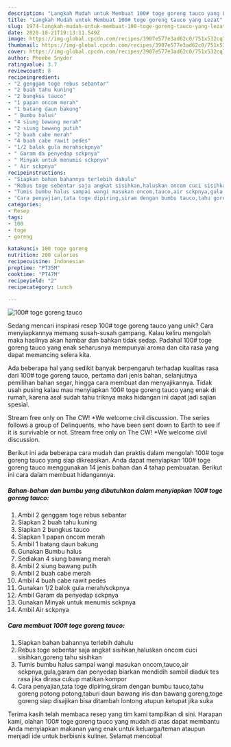 ```yaml
---
description: "Langkah Mudah untuk Membuat 100# toge goreng tauco yang Lezat"
title: "Langkah Mudah untuk Membuat 100# toge goreng tauco yang Lezat"
slug: 1974-langkah-mudah-untuk-membuat-100-toge-goreng-tauco-yang-lezat
date: 2020-10-21T19:13:11.549Z
image: https://img-global.cpcdn.com/recipes/3907e577e3ad62c0/751x532cq70/100-toge-goreng-tauco-foto-resep-utama.jpg
thumbnail: https://img-global.cpcdn.com/recipes/3907e577e3ad62c0/751x532cq70/100-toge-goreng-tauco-foto-resep-utama.jpg
cover: https://img-global.cpcdn.com/recipes/3907e577e3ad62c0/751x532cq70/100-toge-goreng-tauco-foto-resep-utama.jpg
author: Phoebe Snyder
ratingvalue: 3.7
reviewcount: 8
recipeingredient:
- "2 genggam toge rebus sebantar"
- "2 buah tahu kuning"
- "2 bungkus tauco"
- "1 papan oncom merah"
- "1 batang daun bakung"
- " Bumbu halus"
- "4 siung bawang merah"
- "2 siung bawang putih"
- "2 buah cabe merah"
- "4 buah cabe rawit pedes"
- "1/2 balok gula merahsckpnya"
- " Garam da penyedap sckpnya"
- " Minyak untuk menumis sckpnya"
- " Air sckpnya"
recipeinstructions:
- "Siapkan bahan bahannya terlebih dahulu"
- "Rebus toge sebentar saja angkat sisihkan,haluskan oncom cuci sisihkan,goreng tahu sisihkan"
- "Tumis bumbu halus sampai wangi masukan oncom,tauco,air sckpnya,gula,garam dan penyedap biarkan mendidih sambil diaduk tes rasa jika dirasa cukup matikan kompor"
- "Cara penyajian,tata toge dipiring,siram dengan bumbu tauco,tahu goreng potong potong,taburi daun bawang iris dan bawang goreng,toge goreng siap disajikan bisa ditambah lontong atupun ketupat jika suka"
categories:
- Resep
tags:
- 100
- toge
- goreng

katakunci: 100 toge goreng 
nutrition: 200 calories
recipecuisine: Indonesian
preptime: "PT35M"
cooktime: "PT47M"
recipeyield: "2"
recipecategory: Lunch

---
```



![100# toge goreng tauco](https://img-global.cpcdn.com/recipes/3907e577e3ad62c0/751x532cq70/100-toge-goreng-tauco-foto-resep-utama.jpg)

Sedang mencari inspirasi resep 100# toge goreng tauco yang unik? Cara menyiapkannya memang susah-susah gampang. Kalau keliru mengolah maka hasilnya akan hambar dan bahkan tidak sedap. Padahal 100# toge goreng tauco yang enak seharusnya mempunyai aroma dan cita rasa yang dapat memancing selera kita.

Ada beberapa hal yang sedikit banyak berpengaruh terhadap kualitas rasa dari 100# toge goreng tauco, pertama dari jenis bahan, selanjutnya pemilihan bahan segar, hingga cara membuat dan menyajikannya. Tidak usah pusing kalau mau menyiapkan 100# toge goreng tauco yang enak di rumah, karena asal sudah tahu triknya maka hidangan ini dapat jadi sajian spesial.

Stream free only on The CW! *We welcome civil discussion. The series follows a group of Delinquents, who have been sent down to Earth to see if it is survivable or not. Stream free only on The CW! *We welcome civil discussion.


Berikut ini ada beberapa cara mudah dan praktis dalam mengolah 100# toge goreng tauco yang siap dikreasikan. Anda dapat menyiapkan 100# toge goreng tauco menggunakan 14 jenis bahan dan 4 tahap pembuatan. Berikut ini cara dalam membuat hidangannya.

<!--inarticleads1-->

##### Bahan-bahan dan bumbu yang dibutuhkan dalam menyiapkan 100# toge goreng tauco:

1. Ambil 2 genggam toge rebus sebantar
1. Siapkan 2 buah tahu kuning
1. Siapkan 2 bungkus tauco
1. Siapkan 1 papan oncom merah
1. Ambil 1 batang daun bakung
1. Gunakan  Bumbu halus
1. Sediakan 4 siung bawang merah
1. Ambil 2 siung bawang putih
1. Ambil 2 buah cabe merah
1. Ambil 4 buah cabe rawit pedes
1. Gunakan 1/2 balok gula merah/sckpnya
1. Ambil  Garam da penyedap sckpnya
1. Gunakan  Minyak untuk menumis sckpnya
1. Ambil  Air sckpnya




<!--inarticleads2-->

##### Cara membuat 100# toge goreng tauco:

1. Siapkan bahan bahannya terlebih dahulu
1. Rebus toge sebentar saja angkat sisihkan,haluskan oncom cuci sisihkan,goreng tahu sisihkan
1. Tumis bumbu halus sampai wangi masukan oncom,tauco,air sckpnya,gula,garam dan penyedap biarkan mendidih sambil diaduk tes rasa jika dirasa cukup matikan kompor
1. Cara penyajian,tata toge dipiring,siram dengan bumbu tauco,tahu goreng potong potong,taburi daun bawang iris dan bawang goreng,toge goreng siap disajikan bisa ditambah lontong atupun ketupat jika suka




Terima kasih telah membaca resep yang tim kami tampilkan di sini. Harapan kami, olahan 100# toge goreng tauco yang mudah di atas dapat membantu Anda menyiapkan makanan yang enak untuk keluarga/teman ataupun menjadi ide untuk berbisnis kuliner. Selamat mencoba!
